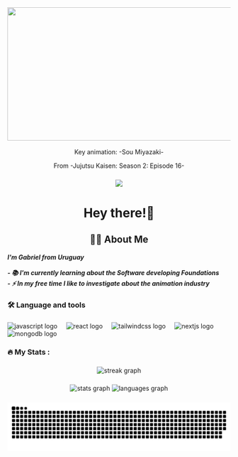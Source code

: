 <div align="center">
  <img height="300" width="600" src="https://media2.giphy.com/media/v1.Y2lkPTc5MGI3NjExZHhpdzJ3M2RrYzV6dmtxdmUxZXpkcHo1Nm1qbHdrZWE0Z2xsdjczbyZlcD12MV9pbnRlcm5hbF9naWZfYnlfaWQmY3Q9Zw/tj32rLCwctq2YJYbln/giphy.gif"  />
</div>
<p align='center'>Key animation: -Sou Miyazaki-</p>
<p align='center'>From -Jujutsu Kaisen: Season 2: Episode 16-</p>

###

<div align="center">
  <img src="https://visitor-badge.laobi.icu/badge?page_id=Gabr1el20.Gabr1el20&right_color=cadetblue&left_text=Arrives"  />
</div>

###

<h1 align="center">Hey there!👋</h1>

###

<h2 align="center">👩‍💻  About Me</h2>

<h5 align="left">I'm Gabriel from Uruguay<br><br>- 📚 I'm currently learning about the Software developing Foundations<br>- ⚡ In my free time I like to investigate about the animation industry</h5>

###

<h3 align="left">🛠 Language and tools</h3>

###

<div align="left">
  <img src="https://cdn.jsdelivr.net/gh/devicons/devicon/icons/javascript/javascript-original.svg" height="40" alt="javascript logo"  />
  <img width="12" />
  <img src="https://cdn.jsdelivr.net/gh/devicons/devicon/icons/react/react-original.svg" height="40" alt="react logo"  />
  <img width="12" />
  <img src="https://cdn.simpleicons.org/tailwindcss/06B6D4" height="40" alt="tailwindcss logo"  />
  <img width="12" />
  <img src="https://cdn.simpleicons.org/nextdotjs/000000" height="40" alt="nextjs logo"  />
  <img width="12" />
  <img src="https://cdn.simpleicons.org/mongodb/47A248" height="40" alt="mongodb logo"  />
</div>

###

<h3 align="left">🔥   My Stats :</h3>

###

<div align="center">
  <img src="https://streak-stats.demolab.com?user=Gabr1el20&locale=en&mode=daily&theme=dark&hide_border=false&border_radius=5&order=3" height="220" alt="streak graph"  />
</div>

###

<div align="center">
  <img src="https://github-readme-stats.vercel.app/api?username=Gabr1el20&hide_title=false&hide_rank=false&show_icons=true&include_all_commits=true&count_private=true&disable_animations=false&theme=dracula&locale=en&hide_border=false&order=1&custom_title=My%20stats!" height="150" alt="stats graph"  />
  <img src="https://github-readme-stats.vercel.app/api/top-langs?username=Gabr1el20&locale=en&hide_title=false&layout=compact&card_width=320&langs_count=5&theme=dracula&hide_border=false&order=2" height="150" alt="languages graph"  />
</div>

###

<img src="https://raw.githubusercontent.com/Gabr1el20/Gabr1el20/output/snake.svg" alt="Snake animation" />

###
